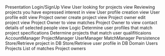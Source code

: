 Presentation
    Login/SignUp View
    User looking for projects view
    Reviewing projects you have expressed interest in view
    User profile creation view
    User profile edit view
    Project owner create project view
    Project owner edit project view
    Project Owner to view matches
    Project Owner to view contact details of selected people view
Logic
    Determine user profiles that match project specifications
    Determine projects that match user qualifiticaions
    AccountManager
    ProjectManager
    UserManager
    MatchManager
Persistence
    Store/Retrieve project in DB
    Store/Retrieve user profile in DB
Domain
    Users
    Projects
    List of matches
    Project owners
